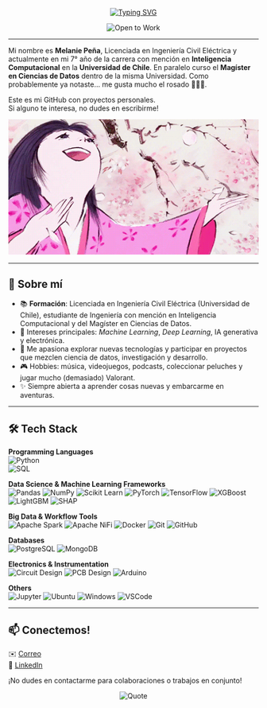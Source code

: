 <div align="center">

  [![Typing SVG](https://readme-typing-svg.herokuapp.com?size=40&duration=3500&color=FF69B4&center=true&vCenter=true&lines=Welcome+to+my+GitHub!+⋆✴︎˚｡⋆)](https://git.io/typing-svg)

  ![Open to Work](https://img.shields.io/badge/Open%20to%20collaborations-ff69b4?style=for-the-badge&logo=sparkles&logoColor=white)

</div>

---

Mi nombre es **Melanie Peña**, Licenciada en Ingeniería Civil Eléctrica y actualmente en mi 7° año de la carrera con mención en **Inteligencia Computacional** en la **Universidad de Chile**. En paralelo curso el **Magíster en Ciencias de Datos** dentro de la misma Universidad. Como probablemente ya notaste… me gusta mucho el rosado 🍧🌸💕.

Este es mi GitHub con proyectos personales.  
Si alguno te interesa, no dudes en escribirme!  

<div align="center">
  <img src="https://github.com/melaniejalea/melaniejalea/blob/main/kaguya.gif" alt="Kaguya GIF">
</div>

---

## 🎀 Sobre mí

- 📚 **Formación**: Licenciada en Ingeniería Civil Eléctrica (Universidad de Chile), estudiante de Ingeniería con mención en Inteligencia Computacional y del Magíster en Ciencias de Datos.  
- 🤖 Intereses principales: *Machine Learning*, *Deep Learning*, IA generativa y electrónica.  
- 💌 Me apasiona explorar nuevas tecnologías y participar en proyectos que mezclen ciencia de datos, investigación y desarrollo.  
- 🎮 Hobbies: música, videojuegos, podcasts, coleccionar peluches y jugar mucho (demasiado) Valorant.  
- ✨ Siempre abierta a aprender cosas nuevas y embarcarme en aventuras.

---

## 🛠️ Tech Stack

**Programming Languages**  
![Python](https://img.shields.io/badge/Python-3776AB?style=for-the-badge&logo=python&logoColor=white)  
![SQL](https://img.shields.io/badge/SQL-336791?style=for-the-badge&logo=postgresql&logoColor=white)  

**Data Science & Machine Learning Frameworks**  
![Pandas](https://img.shields.io/badge/pandas-150458?style=for-the-badge&logo=pandas&logoColor=white)
![NumPy](https://img.shields.io/badge/numpy-013243?style=for-the-badge&logo=numpy&logoColor=white)
![Scikit Learn](https://img.shields.io/badge/scikit_learn-F7931E?style=for-the-badge&logo=scikit-learn&logoColor=white)
![PyTorch](https://img.shields.io/badge/pytorch-EE4C2C?style=for-the-badge&logo=pytorch&logoColor=white)
![TensorFlow](https://img.shields.io/badge/tensorflow-FF6F00?style=for-the-badge&logo=tensorflow&logoColor=white)
![XGBoost](https://img.shields.io/badge/xgboost-FF8000?style=for-the-badge&logo=xgboost&logoColor=white)
![LightGBM](https://img.shields.io/badge/LightGBM-025E8C?style=for-the-badge&logo=lightgbm&logoColor=white)
![SHAP](https://img.shields.io/badge/SHAP-FF69B4?style=for-the-badge)  

**Big Data & Workflow Tools**  
![Apache Spark](https://img.shields.io/badge/apache%20spark-E25A1C?style=for-the-badge&logo=apachespark&logoColor=white)
![Apache NiFi](https://img.shields.io/badge/apache%20nifi-0E5C6D?style=for-the-badge&logo=apachenifi&logoColor=white)
![Docker](https://img.shields.io/badge/docker-2496ED?style=for-the-badge&logo=docker&logoColor=white)
![Git](https://img.shields.io/badge/git-F05032?style=for-the-badge&logo=git&logoColor=white)
![GitHub](https://img.shields.io/badge/github-181717?style=for-the-badge&logo=github&logoColor=white)  

**Databases**  
![PostgreSQL](https://img.shields.io/badge/postgresql-4169E1?style=for-the-badge&logo=postgresql&logoColor=white)
![MongoDB](https://img.shields.io/badge/mongodb-47A248?style=for-the-badge&logo=mongodb&logoColor=white)  

**Electronics & Instrumentation**  
![Circuit Design](https://img.shields.io/badge/Circuit%20Design-FFB400?style=for-the-badge&logoColor=white)
![PCB Design](https://img.shields.io/badge/PCB%20Design-008000?style=for-the-badge&logoColor=white)
![Arduino](https://img.shields.io/badge/Arduino-00979D?style=for-the-badge&logo=arduino&logoColor=white)  

**Others**  
![Jupyter](https://img.shields.io/badge/jupyter-F37626?style=for-the-badge&logo=jupyter&logoColor=white)
![Ubuntu](https://img.shields.io/badge/ubuntu-E95420?style=for-the-badge&logo=ubuntu&logoColor=white)
![Windows](https://img.shields.io/badge/windows-0078D6?style=for-the-badge&logo=windows&logoColor=white)
![VSCode](https://img.shields.io/badge/VSCode-007ACC?style=for-the-badge&logo=visualstudiocode&logoColor=white)

---

## 📫 Conectemos!


✉️ [Correo](mailto:melanie.pena@ug.uchile.cl)  
💼 [LinkedIn](https://linkedin.com/in/mgpt-contacto)  

¡No dudes en contactarme para colaboraciones o trabajos en conjunto!  

<div align="center">
  
![Quote](https://quotes-github-readme.vercel.app/api?type=vertical&theme=catppuccin)

</div>

